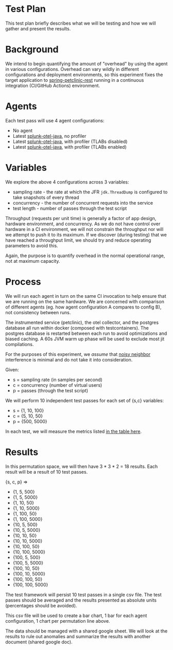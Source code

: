 # Test Plan

This test plan briefly describes what we will be testing and how we will 
gather and present the results.

# Background

We intend to begin quantifying the amount of "overhead" by using the agent in various configurations.
Overhead can vary wildly in different configurations and deployment environments, so this experiment 
fixes the target application to [spring-petclinic-rest](https://github.com/spring-petclinic/spring-petclinic-rest) 
running in a continuous integration (CI/GitHub Actions) environment.

# Agents

Each test pass will use 4 agent configurations:

* No agent
* Latest [splunk-otel-java](https://github.com/signalfx/splunk-otel-java), no profiler
* Latest [splunk-otel-java](https://github.com/signalfx/splunk-otel-java), with profiler (TLABs disabled)
* Latest [splunk-otel-java](https://github.com/signalfx/splunk-otel-java), with profiler (TLABs enabled)

# Variables

We explore the above 4 configurations across 3 variables:

* sampling rate - the rate at which the JFR `jdk.ThreadDump` is configured to take snapshots of every thread 
* concurrency - the number of concurrent requests into the service
* test length - number of passes through the test script

Throughput (requests per unit time) is generally a factor of app design, hardware environment, and concurrency.
As we do not have control over hardware in a CI environment, we will not constrain the throughput nor will
we attempt to push it to its maximum. If we discover (during testing) that we have reached a throughput
limit, we should try and reduce operating parameters to avoid this.

Again, the purpose is to quantify overhead in the normal operational range, not at maximum capacity.

# Process

We will run each agent in turn on the same CI invocation to help ensure that we are running on the same hardware.
We are concerned with comparison of different agents (eg. how agent configuration A compares to config B),
not consistency between runs. 

The instrumented service (petclinic), the otel collector, and the postgres database all run
within docker (composed with testcontainers). The postgres database is restarted between each run to avoid optimizations 
and biased caching. A 60s JVM warm up phase will be used to exclude most jit compilations.

For the purposes of this experiment, we _assume_ that [noisy neighbor](https://searchcloudcomputing.techtarget.com/definition/noisy-neighbor-cloud-computing-performance)
interference is minimal and do not take it into consideration.

Given:
* s = sampling rate (in samples per second)
* c = concurrency (number of virtual users)
* p = passes (through the test script)

We will perform 10 independent test passes for each set of {s,c} variables:

* s = {1, 10, 100} 
* c = {5, 10, 50}
* p = {500, 5000}

In each test, we will measure the metrics listed [in the table here](https://github.com/breedx-splk/opentelemetry-java-instrumentation/tree/main/benchmark-overhead#what-do-we-measure).

# Results

In this permutation space, we will then have 3 * 3 * 2 = 18 results. Each result will
be a result of 10 test passes.

{s, c, p} => 
* {1, 5, 500}
* {1, 5, 5000}
* {1, 10, 50}
* {1, 10, 5000}
* {1, 100, 50}
* {1, 100, 5000}
* {10, 5, 500}
* {10, 5, 5000}
* {10, 10, 50}
* {10, 10, 5000}
* {10, 100, 50}
* {10, 100, 5000}
* {100, 5, 500}
* {100, 5, 5000}
* {100, 10, 50}
* {100, 10, 5000}
* {100, 100, 50}
* {100, 100, 5000}

The test framework will persist 10 test passes in a single csv file.
The test passes should be averaged and the results presented as 
absolute units (percentages should be avoided).

This csv file will be used to create a bar chart, 1 bar for 
each agent configuration, 1 chart per permutation line above.

The data should be managed with a shared google sheet.
We will look at the results to rule out anomalies and 
summarize the results with another document (shared google doc).